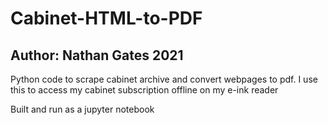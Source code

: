 # Cabinet-HTML-to-PDF
##  Author: Nathan Gates 2021
Python code to scrape cabinet archive and convert webpages to pdf. 
I use this to access my cabinet subscription offline on my e-ink reader

Built and run as a jupyter notebook


